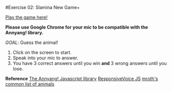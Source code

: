 #Exercise 02: Slamina New Game+

[Play the game here!](https://doumeki21.github.io/CART263/exercises/02-slamina-new-game-plus/)

**Please use Google Chrome for your mic to be compatible with the Annyang! library.**

*GOAL*: Guess the animal!

1. Click on the screen to start.
2. Speak into your mic to answer.
3. You have 3 correct answers until you win **and** 3 wrong answers until you lose.

**Reference**
[The Annyang! Javascript library](https://www.talater.com/annyang/)
[ResponsiveVoice JS](https://responsivevoice.org/)
[mroth's common list of animals](https://github.com/dariusk/corpora/blob/master/data/animals/common.json)
